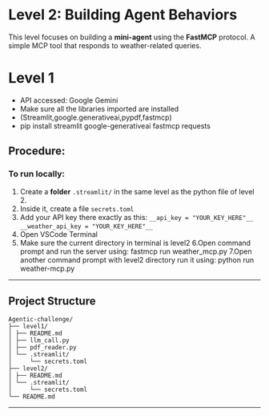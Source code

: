# Level 2: Building Agent Behaviors

This level focuses on building a **mini-agent** using the **FastMCP** protocol. 
A simple MCP tool that responds to weather-related queries.

# Level 1
- API accessed: Google Gemini
- Make sure all the libraries imported are installed
- (Streamlit,google.generativeai,pypdf,fastmcp)
- pip install streamlit google-generativeai fastmcp requests


## Procedure:

### To run locally:
1. Create a **folder** `.streamlit/` in the same level as the python file of level 2.
2. Inside it, create a file `secrets.toml`
3. Add your API key there exactly as this:
```__api_key = "YOUR_KEY_HERE"__```
```__weather_api_key = "YOUR_KEY_HERE"__```
4. Open VSCode Terminal
5. Make sure the current directory in terminal is level2
6.Open command prompt and run the server using: fastmcp run weather_mcp.py
7.Open another command prompt with level2 directory run it using: python run weather-mcp.py

---
## Project Structure

```
Agentic-challenge/
├── level1/
│ ├── README.md
│ ├── llm_call.py
│ ├── pdf_reader.py
│ └── .streamlit/
│     └── secrets.toml
├── level2/
│ ├── README.md
│ └── .streamlit/
│     └── secrets.toml
└── README.md
```
---
